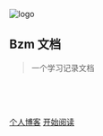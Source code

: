 ![logo](https://cdn.jsdelivr.net/gh/qianzai/mydocs@master/custom/_media/icon.svg)

## Bzm 文档

> 一个学习记录文档

<br>

<span id="busuanzi_container_site_pv" style='display:none'>
    👀 本站总访问量：<span id="busuanzi_value_site_pv"></span> 次
</span>
<span id="busuanzi_container_site_uv" style='display:none'>
    | 🚴‍♂️ 本站总访客数：<span id="busuanzi_value_site_uv"></span> 人
</span>

<span id="sitetime"></span>

<br>

[个人博客](https://bzm.ink/) [开始阅读](README.md)
